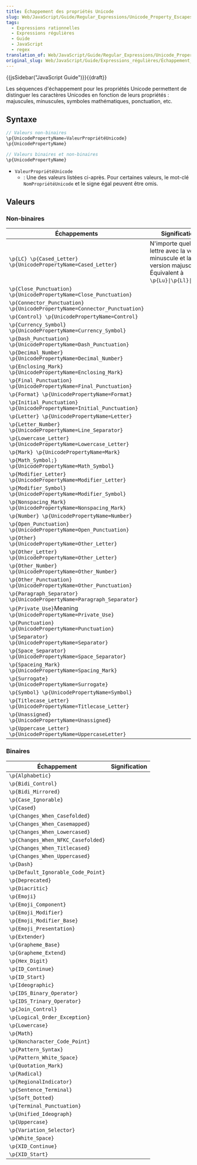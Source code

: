 ```yaml
---
title: Échappement des propriétés Unicode
slug: Web/JavaScript/Guide/Regular_Expressions/Unicode_Property_Escapes
tags:
  - Expressions rationnelles
  - Expressions régulières
  - Guide
  - JavaScript
  - regex
translation_of: Web/JavaScript/Guide/Regular_Expressions/Unicode_Property_Escapes
original_slug: Web/JavaScript/Guide/Expressions_régulières/Échappement_propriétés_Unicode
---
```

{{jsSidebar("JavaScript Guide")}}{{draft}}

Les séquences d'échappement pour les propriétés Unicode permettent de distinguer les caractères Unicodes en fonction de leurs propriétés : majuscules, minuscules, symboles mathématiques, ponctuation, etc.

## Syntaxe

```js
// Valeurs non-binaires
\p{UnicodePropertyName=ValeurPropriétéUnicode}
\p{UnicodePropertyName}

// Valeurs binaires et non-binaires
\p{UnicodePropertyName}
```

- `ValeurPropriétéUnicode`
  - : Une des valeurs listées ci-après. Pour certaines valeurs, le mot-clé `NomPropriétéUnicode` et le signe égal peuvent être omis.

## Valeurs

### Non-binaires

| Échappements                                                                 | Signification                                                                                                    |
| ---------------------------------------------------------------------------- | ---------------------------------------------------------------------------------------------------------------- |
| `\p{LC} \p{Cased_Letter} \p{UnicodePropertyName=Cased_Letter}`               | N'importe quelle lettre avec la version minuscule et la version majuscule. Équivalent à `\p{Lu}\|\p{Ll}\|p{Lt}`. |
| `\p{Close_Punctuation} \p{UnicodePropertyName=Close_Punctuation}`            |                                                                                                                  |
| `\p{Connector_Punctuation} \p{UnicodePropertyName=Connector_Punctuation}`    |                                                                                                                  |
| `\p{Control} \p{UnicodePropertyName=Control}`                                |                                                                                                                  |
| `\p{Currency_Symbol} \p{UnicodePropertyName=Currency_Symbol}`                |                                                                                                                  |
| `\p{Dash_Punctuation} \p{UnicodePropertyName=Dash_Punctuation}`              |                                                                                                                  |
| `\p{Decimal_Number} \p{UnicodePropertyName=Decimal_Number}`                  |                                                                                                                  |
| `\p{Enclosing_Mark} \p{UnicodePropertyName=Enclosing_Mark}`                  |                                                                                                                  |
| `\p{Final_Punctuation} ​​​​​​​\p{UnicodePropertyName=Final_Punctuation}`     |                                                                                                                  |
| `\p{Format} ​​​​​​​\p{UnicodePropertyName=Format}`                           |                                                                                                                  |
| `\p{Initial_Punctuation} ​​​​​​​\p{UnicodePropertyName=Initial_Punctuation}` |                                                                                                                  |
| `\p{Letter} ​​​​​​​\p{UnicodePropertyName=Letter}`                           |                                                                                                                  |
| `\p{Letter_Number} ​​​​​​​\p{UnicodePropertyName=Line_Separator}`            |                                                                                                                  |
| `\p{Lowercase_Letter} ​​​​​​​\p{UnicodePropertyName=Lowercase_Letter}`       |                                                                                                                  |
| `\p{Mark} ​​​​​​​\p{UnicodePropertyName=Mark}`                               |                                                                                                                  |
| `\p{Math_Symbol;} ​​​​​​​\p{UnicodePropertyName=Math_Symbol}`                |                                                                                                                  |
| `\p{Modifier_Letter} ​​​​​​​\p{UnicodePropertyName=Modifier_Letter}`         |                                                                                                                  |
| `\p{Modifier_Symbol} ​​​​​​​\p{UnicodePropertyName=Modifier_Symbol}`         |                                                                                                                  |
| `\p{Nonspacing_Mark} ​​​​​​​\p{UnicodePropertyName=Nonspacing_Mark}`         |                                                                                                                  |
| `\p{Number} ​​​​​​​\p{UnicodePropertyName=Number}`                           |                                                                                                                  |
| `\p{Open_Punctuation} ​​​​​​​\p{UnicodePropertyName=Open_Punctuation}`       |                                                                                                                  |
| `\p{Other} ​​​​​​​\p{UnicodePropertyName=Other_Letter}`                      |                                                                                                                  |
| `\p{Other_Letter} ​​​​​​​\p{UnicodePropertyName=Other_Letter}`               |                                                                                                                  |
| `\p{Other_Number} ​​​​​​​\p{UnicodePropertyName=Other_Number}`               |                                                                                                                  |
| `\p{Other_Punctuation} ​​​​​​​\p{UnicodePropertyName=Other_Punctuation}`     |                                                                                                                  |
| `\p{Paragraph_Separator} ​​​​​​​\p{UnicodePropertyName=Paragraph_Separator}` |                                                                                                                  |
| `\p{Private_Use}`Meaning `​​​​​​​\p{UnicodePropertyName=Private_Use}`        |                                                                                                                  |
| `\p{Punctuation} ​​​​​​​\p{UnicodePropertyName=Punctuation}`                 |                                                                                                                  |
| `\p{Separator} ​​​​​​​\p{UnicodePropertyName=Separator}`                     |                                                                                                                  |
| `\p{Space_Separator} ​​​​​​​\p{UnicodePropertyName=Space_Separator}`         |                                                                                                                  |
| `\p{Spaceing_Mark} ​​​​​​​\p{UnicodePropertyName=Spacing_Mark}`              |                                                                                                                  |
| `\p{Surrogate} ​​​​​​​\p{UnicodePropertyName=Surrogate}`                     |                                                                                                                  |
| `\p{Symbol} ​​​​​​​\p{UnicodePropertyName=Symbol}`                           |                                                                                                                  |
| `\p{Titlecase_Letter} ​​​​​​​\p{UnicodePropertyName=Titlecase_Letter}`       |                                                                                                                  |
| `\p{Unassigned} ​​​​​​​\p{UnicodePropertyName=Unassigned}`                   |                                                                                                                  |
| `\p{Uppercase_Letter} ​​​​​​​\p{UnicodePropertyName=UppercaseLetter}`        |                                                                                                                  |

### Binaires

| Échappement                        | Signification |
| ---------------------------------- | ------------- |
| `\p{Alphabetic}`                   |               |
| `\p{Bidi_Control}`                 |               |
| `\p{Bidi_Mirrored}`                |               |
| `\p{Case_Ignorable}`               |               |
| `\p{Cased}`                        |               |
| `\p{Changes_When_Casefolded}`      |               |
| `\p{Changes_When_Casemapped}`      |               |
| `\p{Changes_When_Lowercased}`      |               |
| `\p{Changes_When_NFKC_Casefolded}` |               |
| `\p{Changes_When_Titlecased}`      |               |
| `\p{Changes_When_Uppercased}`      |               |
| `\p{Dash}`                         |               |
| `\p{Default_Ignorable_Code_Point}` |               |
| `\p{Deprecated}`                   |               |
| `\p{Diacritic}`                    |               |
| `\p{Emoji}`                        |               |
| `\p{Emoji_Component}`              |               |
| `\p{Emoji_Modifier}`               |               |
| `\p{Emoji_Modifier_Base}`          |               |
| `\p{Emoji_Presentation}`           |               |
| `\p{Extender}`                     |               |
| `\p{Grapheme_Base}`                |               |
| `\p{Grapheme_Extend}`              |               |
| `\p{Hex_Digit}`                    |               |
| `\p{ID_Continue}`                  |               |
| `\p{ID_Start}`                     |               |
| `\p{Ideographic}`                  |               |
| `\p{IDS_Binary_Operator}`          |               |
| `\p{IDS_Trinary_Operator}`         |               |
| `\p{Join_Control}`                 |               |
| `\p{Logical_Order_Exception}`      |               |
| `\p{Lowercase}`                    |               |
| `\p{Math}`                         |               |
| `\p{Noncharacter_Code_Point}`      |               |
| `\p{Pattern_Syntax}`               |               |
| `\p{Pattern_White_Space}`          |               |
| `\p{Quotation_Mark}`               |               |
| `\p{Radical}`                      |               |
| `\p{RegionalIndicator}`            |               |
| `\p{Sentence_Terminal}`            |               |
| `\p{Soft_Dotted}`                  |               |
| `\p{Terminal_Punctuation}`         |               |
| `\p{Unified_Ideograph}`            |               |
| `\p{Uppercase}`                    |               |
| `\p{Variation_Selector}`           |               |
| `\p{White_Space}`                  |               |
| `\p{XID_Continue}`                 |               |
| `\p{XID_Start}`                    |               |
